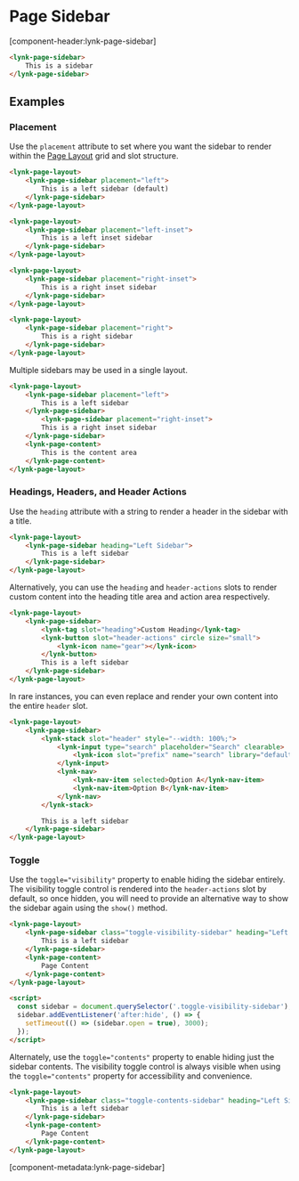 # Page Sidebar

[component-header:lynk-page-sidebar]

```html preview
<lynk-page-sidebar>
    This is a sidebar
</lynk-page-sidebar>
```

## Examples

### Placement

Use the `placement` attribute to set where you want the sidebar to render within the [Page Layout](/components/page-layout) grid and slot structure.

```html preview
<lynk-page-layout>
    <lynk-page-sidebar placement="left">
        This is a left sidebar (default)
    </lynk-page-sidebar>
</lynk-page-layout>
```
```html preview
<lynk-page-layout>
    <lynk-page-sidebar placement="left-inset">
        This is a left inset sidebar
    </lynk-page-sidebar>
</lynk-page-layout>
```

```html preview
<lynk-page-layout>
    <lynk-page-sidebar placement="right-inset">
        This is a right inset sidebar
    </lynk-page-sidebar>
</lynk-page-layout>
```

```html preview
<lynk-page-layout>
    <lynk-page-sidebar placement="right">
        This is a right sidebar
    </lynk-page-sidebar>
</lynk-page-layout>
```

Multiple sidebars may be used in a single layout. 

```html preview
<lynk-page-layout>
    <lynk-page-sidebar placement="left">
        This is a left sidebar
    </lynk-page-sidebar>
        <lynk-page-sidebar placement="right-inset">
        This is a right inset sidebar
    </lynk-page-sidebar>
    <lynk-page-content>
        This is the content area
    </lynk-page-content>
</lynk-page-layout>
```

### Headings, Headers, and Header Actions

Use the `heading` attribute with a string to render a header in the sidebar with a title.

```html preview
<lynk-page-layout>
    <lynk-page-sidebar heading="Left Sidebar">
        This is a left sidebar
    </lynk-page-sidebar>
</lynk-page-layout>
```

Alternatively, you can use the `heading` and `header-actions` slots to render custom content into the heading title area and action area respectively.

```html preview
<lynk-page-layout>
    <lynk-page-sidebar>
        <lynk-tag slot="heading">Custom Heading</lynk-tag>
        <lynk-button slot="header-actions" circle size="small">
            <lynk-icon name="gear"></lynk-icon>
        </lynk-button>
        This is a left sidebar
    </lynk-page-sidebar>
</lynk-page-layout>
```

In rare instances, you can even replace and render your own content into the entire `header` slot.

```html preview
<lynk-page-layout>
    <lynk-page-sidebar>
        <lynk-stack slot="header" style="--width: 100%;">
            <lynk-input type="search" placeholder="Search" clearable>
                <lynk-icon slot="prefix" name="search" library="default"></lynk-icon>
            </lynk-input>
            <lynk-nav>
                <lynk-nav-item selected>Option A</lynk-nav-item>
                <lynk-nav-item>Option B</lynk-nav-item>
            </lynk-nav>
        </lynk-stack>

        This is a left sidebar
    </lynk-page-sidebar>
</lynk-page-layout>
```

### Toggle

Use the `toggle="visibility"` property to enable hiding the sidebar entirely. The visibility toggle control is rendered into the `header-actions` slot by default, so once hidden, you will need to provide an alternative way to show the sidebar again using the `show()` method.

```html preview
<lynk-page-layout>
    <lynk-page-sidebar class="toggle-visibility-sidebar" heading="Left Sidebar" toggle="visibility" open>
        This is a left sidebar
    </lynk-page-sidebar>
    <lynk-page-content>
        Page Content
    </lynk-page-content>
</lynk-page-layout>

<script>
  const sidebar = document.querySelector('.toggle-visibility-sidebar');
  sidebar.addEventListener('after:hide', () => {
    setTimeout(() => (sidebar.open = true), 3000);
  });
</script>
```

Alternately, use the `toggle="contents"` property to enable hiding just the sidebar contents. The visibility toggle control is always visible when using the `toggle="contents"` property for accessibility and convenience.

```html preview
<lynk-page-layout>
    <lynk-page-sidebar class="toggle-contents-sidebar" heading="Left Sidebar" toggle="contents" open>
        This is a left sidebar
    </lynk-page-sidebar>
    <lynk-page-content>
        Page Content
    </lynk-page-content>
</lynk-page-layout>
```

[component-metadata:lynk-page-sidebar]
